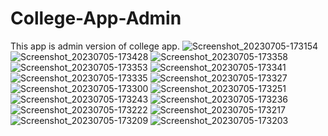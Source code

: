 # College-App-Admin
This app is admin version of college app.
![Screenshot_20230705-173154](https://github.com/Akshat-dev-aps-9981/College-App-Admin/assets/80700447/7454e9a1-c3b4-4d46-9e49-e7b0ade34dfe)![Screenshot_20230705-173428](https://github.com/Akshat-dev-aps-9981/College-App-Admin/assets/80700447/f64b9800-29e0-462a-9c41-83c4a974a4da)
![Screenshot_20230705-173358](https://github.com/Akshat-dev-aps-9981/College-App-Admin/assets/80700447/748655f2-04fd-4841-adae-2bdebf7e7991)
![Screenshot_20230705-173353](https://github.com/Akshat-dev-aps-9981/College-App-Admin/assets/80700447/d9b247f6-4634-43e0-89b9-90a45a77536b)
![Screenshot_20230705-173341](https://github.com/Akshat-dev-aps-9981/College-App-Admin/assets/80700447/53f207d4-58a2-46c6-bfce-98d786aa1a25)
![Screenshot_20230705-173335](https://github.com/Akshat-dev-aps-9981/College-App-Admin/assets/80700447/92a1caf4-02c2-47f2-a170-95383ec847a9)
![Screenshot_20230705-173327](https://github.com/Akshat-dev-aps-9981/College-App-Admin/assets/80700447/afeb7946-efe8-40ea-a03b-8ee55e69375c)
![Screenshot_20230705-173300](https://github.com/Akshat-dev-aps-9981/College-App-Admin/assets/80700447/d98a60dc-913f-42ee-ba67-22a6dd47ffc7)
![Screenshot_20230705-173251](https://github.com/Akshat-dev-aps-9981/College-App-Admin/assets/80700447/1077d187-6db8-46e4-8ea4-543c22f035c8)
![Screenshot_20230705-173243](https://github.com/Akshat-dev-aps-9981/College-App-Admin/assets/80700447/ef927f7d-f14e-4e1a-b392-9735170d9930)
![Screenshot_20230705-173236](https://github.com/Akshat-dev-aps-9981/College-App-Admin/assets/80700447/614efbe2-bcd2-488b-b466-997007249fd6)
![Screenshot_20230705-173222](https://github.com/Akshat-dev-aps-9981/College-App-Admin/assets/80700447/e730a7b9-8669-4ce2-9eb2-bc56065688f3)
![Screenshot_20230705-173217](https://github.com/Akshat-dev-aps-9981/College-App-Admin/assets/80700447/2949bd98-f891-48fc-b4cf-d5353df9444a)
![Screenshot_20230705-173209](https://github.com/Akshat-dev-aps-9981/College-App-Admin/assets/80700447/9c9278e3-e74c-4698-abf9-43438aabc8f0)
![Screenshot_20230705-173203](https://github.com/Akshat-dev-aps-9981/College-App-Admin/assets/80700447/57d01f56-a2de-42c6-84ee-c196fc321e47)

